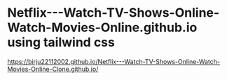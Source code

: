 # Netflix---Watch-TV-Shows-Online-Watch-Movies-Online.github.io using tailwind css 

https://birju22112002.github.io/Netflix---Watch-TV-Shows-Online-Watch-Movies-Online-Clone.github.io/
